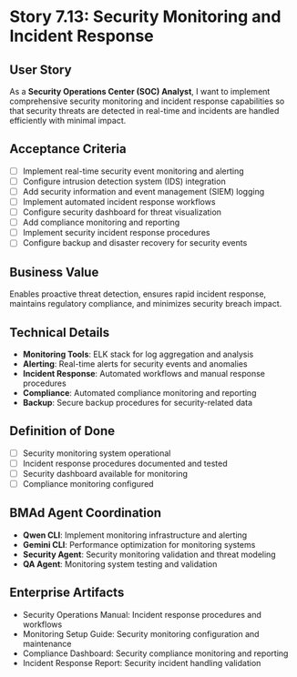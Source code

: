 # Story 7.13: Security Monitoring and Incident Response

## User Story

As a **Security Operations Center (SOC) Analyst**, I want to implement comprehensive security monitoring and incident response capabilities so that security threats are detected in real-time and incidents are handled efficiently with minimal impact.

## Acceptance Criteria

- [ ] Implement real-time security event monitoring and alerting
- [ ] Configure intrusion detection system (IDS) integration
- [ ] Add security information and event management (SIEM) logging
- [ ] Implement automated incident response workflows
- [ ] Configure security dashboard for threat visualization
- [ ] Add compliance monitoring and reporting
- [ ] Implement security incident response procedures
- [ ] Configure backup and disaster recovery for security events

## Business Value

Enables proactive threat detection, ensures rapid incident response, maintains regulatory compliance, and minimizes security breach impact.

## Technical Details

- **Monitoring Tools**: ELK stack for log aggregation and analysis
- **Alerting**: Real-time alerts for security events and anomalies
- **Incident Response**: Automated workflows and manual response procedures
- **Compliance**: Automated compliance monitoring and reporting
- **Backup**: Secure backup procedures for security-related data

## Definition of Done

- [ ] Security monitoring system operational
- [ ] Incident response procedures documented and tested
- [ ] Security dashboard available for monitoring
- [ ] Compliance monitoring configured

## BMAd Agent Coordination

- **Qwen CLI**: Implement monitoring infrastructure and alerting
- **Gemini CLI**: Performance optimization for monitoring systems
- **Security Agent**: Security monitoring validation and threat modeling
- **QA Agent**: Monitoring system testing and validation

## Enterprise Artifacts

- Security Operations Manual: Incident response procedures and workflows
- Monitoring Setup Guide: Security monitoring configuration and maintenance
- Compliance Dashboard: Security compliance monitoring and reporting
- Incident Response Report: Security incident handling validation
